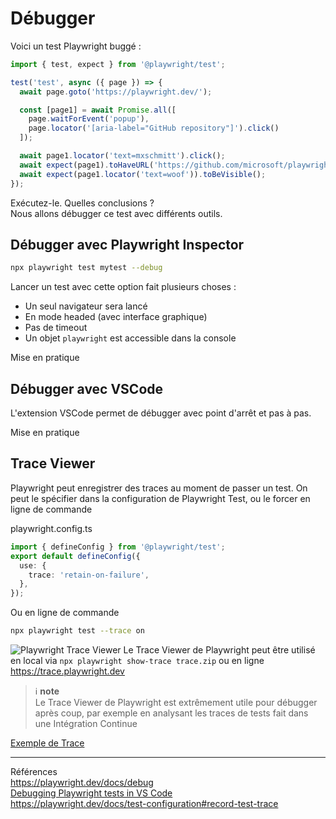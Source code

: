 # Débugger
Voici un test Playwright buggé :
```ts
import { test, expect } from '@playwright/test';

test('test', async ({ page }) => {
  await page.goto('https://playwright.dev/');

  const [page1] = await Promise.all([
    page.waitForEvent('popup'),
    page.locator('[aria-label="GitHub repository"]').click()
  ]);

  await page1.locator('text=mxschmitt').click();
  await expect(page1).toHaveURL('https://github.com/microsoft/playwright/commits?author=mxschmitt');
  await expect(page1.locator('text=woof')).toBeVisible();
});

```

Exécutez-le. Quelles conclusions ?  
Nous allons débugger ce test avec différents outils.
## Débugger avec Playwright Inspector
```bash
npx playwright test mytest --debug
```

Lancer un test avec cette option fait plusieurs choses :
- Un seul navigateur sera lancé
- En mode headed (avec interface graphique)
- Pas de timeout
- Un objet `playwright` est accessible dans la console

Mise en pratique
## Débugger avec VSCode
L'extension VSCode permet de débugger avec point d'arrêt et pas à pas.

Mise en pratique
## Trace Viewer
Playwright peut enregistrer des traces au moment de passer un test. On peut le spécifier dans la configuration de Playwright Test, ou le forcer en ligne de commande

playwright.config.ts
```ts
import { defineConfig } from '@playwright/test';
export default defineConfig({
  use: {
    trace: 'retain-on-failure',
  },
});
```

Ou en ligne de commande
```bash
npx playwright test --trace on
```

![Playwright Trace Viewer](https://user-images.githubusercontent.com/13063165/212869694-61368b16-f176-4083-bbc2-fc85b95131f0.png)
Le Trace Viewer de Playwright peut être utilisé en local via `npx playwright show-trace trace.zip` ou en ligne https://trace.playwright.dev

> ℹ️ **note**  
> Le Trace Viewer de Playwright est extrêmement utile pour débugger après coup, par exemple en analysant les traces de tests fait dans une Intégration Continue

[Exemple de Trace](https://trace.playwright.dev/?trace=https://demo.playwright.dev/reports/todomvc/data/cb0fa77ebd9487a5c899f3ae65a7ffdbac681182.zip)

---
Références  
<https://playwright.dev/docs/debug>  
[Debugging Playwright tests in VS Code](https://www.youtube.com/watch?v=tJF7UhA59Gc)  
<https://playwright.dev/docs/test-configuration#record-test-trace>  
